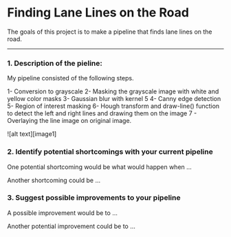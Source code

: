 # **Finding Lane Lines on the Road** 

The goals of this project is to make a pipeline that finds lane lines on the road.

[//]: # (Image References)

---

### 1. Description of the pieline:

My pipeline consisted of the following steps.

1- Conversion to grayscale
2- Masking the grayscale image with white and yellow color masks
3- Gaussian blur with kernel 5
4- Canny edge detection
5- Region of interest masking
6- Hough transform and draw-line() function to detect the left and right lines and drawing them on the image 
7 - Overlaying the line image on original image.


![alt text][image1]


### 2. Identify potential shortcomings with your current pipeline


One potential shortcoming would be what would happen when ... 

Another shortcoming could be ...


### 3. Suggest possible improvements to your pipeline

A possible improvement would be to ...

Another potential improvement could be to ...

